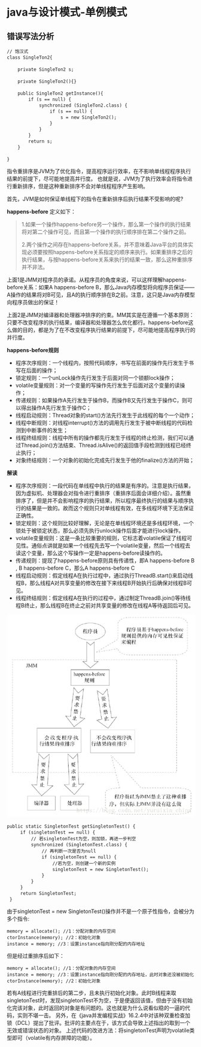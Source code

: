 # java与设计模式-单例模式
## 错误写法分析
```
// 饱汉式
class SingleTon2{

    private SingleTon2 s;

    private SingleTon2(){}

    public SingleTon2 getInstance(){
        if (s == null) {
            synchronized (SingleTon2.class) {
                if (s == null) {
                    s = new SingleTon2();
                }
            }
        }
        return s;
    }

}
```

指令重排序是JVM为了优化指令，提高程序运行效率，在不影响单线程程序执行结果的前提下，尽可能地提高并行度。 
也就是说，JVM为了执行效率会将指令进行重新排序，但是这种重新排序不会对单线程程序产生影响。

首先，JVM是如何保证单线程下的指令在重新排序后执行结果不受影响的呢?

**happens-before**
定义如下：

>1.如果一个操作happens-before另一个操作，那么第一个操作的执行结果将对第二个操作可见，而且第一个操作的执行顺序排在第二个操作之前。
>
>2.两个操作之间存在happens-before关系，并不意味着Java平台的具体实现必须要按照happens-before关系指定的顺序来执行。如果重排序之后的执行结果，与按happens-before关系来执行的结果一致，那么这种重排序并不非法。

上面1是JMM对程序员的承诺。从程序员的角度来说，可以这样理解happens-before关系：如果A happens-before B，那么Java内存模型将向程序员保证——A操作的结果将对B可见，且A的执行顺序排在B之前。注意，这只是Java内存模型向程序员做出的保证！

上面2是JMM对编译器和处理器冲排序的约束。MM其实是在遵循一个基本原则：只要不改变程序的执行结果，编译器和处理器怎么优化都行。happens-before这么做的目的，都是为了在不改变程序执行结果的前提下，尽可能地提高程序执行的并行度。

**happens-before规则**

- 程序次序规则：一个线程内，按照代码顺序，书写在前面的操作先行发生于书写在后面的操作；
- 锁定规则：一个unLock操作先行发生于后面对同一个锁额lock操作；
- volatile变量规则：对一个变量的写操作先行发生于后面对这个变量的读操作；
- 传递规则：如果操作A先行发生于操作B，而操作B又先行发生于操作C，则可以得出操作A先行发生于操作C；
- 线程启动规则：Thread对象的start()方法先行发生于此线程的每个一个动作；
- 线程中断规则：对线程interrupt()方法的调用先行发生于被中断线程的代码检测到中断事件的发生；
- 线程终结规则：线程中所有的操作都先行发生于线程的终止检测，我们可以通过Thread.join()方法结束、Thread.isAlive()的返回值手段检测到线程已经终止执行；
- 对象终结规则：一个对象的初始化完成先行发生于他的finalize()方法的开始；


**解读**

- 程序次序规则：一段代码在单线程中执行的结果是有序的。注意是执行结果，因为虚拟机、处理器会对指令进行重排序（重排序后面会详细介绍）。虽然重排序了，但是并不会影响程序的执行结果，所以程序最终执行的结果与顺序执行的结果是一致的。故而这个规则只对单线程有效，在多线程环境下无法保证正确性。 
- 锁定规则：这个规则比较好理解，无论是在单线程环境还是多线程环境，一个锁处于被锁定状态，那么必须先执行unlock操作后面才能进行lock操作。 
- volatile变量规则：这是一条比较重要的规则，它标志着volatile保证了线程可见性。通俗点讲就是如果一个线程先去写一个volatile变量，然后一个线程去读这个变量，那么这个写操作一定是happens-before读操作的。 
- 传递规则：提现了happens-before原则具有传递性，即A happens-before B , B happens-before C，那么A happens-before C 
- 线程启动规则：假定线程A在执行过程中，通过执行ThreadB.start()来启动线程B，那么线程A对共享变量的修改在接下来线程B开始执行后确保对线程B可见。 
- 线程终结规则：假定线程A在执行的过程中，通过制定ThreadB.join()等待线程B终止，那么线程B在终止之前对共享变量的修改在线程A等待返回后可见。

![](./asserts/001.png)

```
public static SingletonTest getSingletonTest() {
     if (singletonTest == null) {
         // 若singletonTest为空，则加锁，再进一步判空
         synchronized (SingletonTest.class) {
             // 再判断一次是否为null
             if (singletonTest == null) {
                 //若为空，则创建一个新的实例
                 singletonTest = new SingletonTest();
             }
         }
     }
     return SingletonTest;
 }
```

由于singletonTest = new SingletonTest()操作并不是一个原子性指令，会被分为多个指令:

```
memory = allocate(); //1：分配对象的内存空间
ctorInstance(memory); //2：初始化对象
instance = memory; //3：设置instance指向刚分配的内存地址
```

但是经过重排序后如下：

```
memory = allocate(); //1：分配对象的内存空间
instance = memory; //3：设置instance指向刚分配的内存地址，此时对象还没被初始化
ctorInstance(memory); //2：初始化对象
```

若有A线程进行完重排后的第二步，且未执行初始化对象。此时B线程来取singletonTest时，发现singletonTest不为空，于是便返回该值，但由于没有初始化完该对象，此时返回的对象是有问题的。这也就是为什么说看似稳的一逼的代码，实则不堪一击。 
另外，在《java并发编程实战》16.2.4中对该种双重检查加锁（DCL）提出了批评。批评的主要点在于，该方式会导致上述指出的取到一个无效或错误状态的对象。 
上述代码的改进方法：将singletonTest声明为volatile类型即可（volatile有内存屏障的功能）。








































